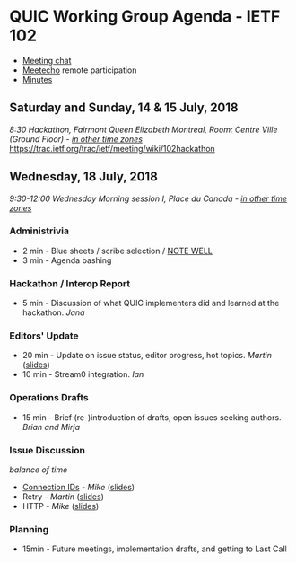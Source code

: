 # QUIC Working Group Agenda - IETF 102

* [Meeting chat](xmpp:quic@jabber.ietf.org?join)
* [Meetecho](http://www.meetecho.com/ietf102/quic) remote participation
* [Minutes](http://etherpad.tools.ietf.org:9000/p/notes-ietf-102-quic)



## Saturday and Sunday, 14 & 15 July, 2018

*8:30	Hackathon, Fairmont Queen Elizabeth Montreal, Room: Centre Ville (Ground Floor) - [in other time zones](https://www.timeanddate.com/worldclock/fixedtime.html?msg=QUIC+WG+Meeting&iso=20180718T0830&p1=165&ah=2&am=30)*
https://trac.ietf.org/trac/ietf/meeting/wiki/102hackathon

## Wednesday, 18 July, 2018

*9:30-12:00	Wednesday Morning session I, Place du Canada - [in other time zones](https://www.timeanddate.com/worldclock/fixedtime.html?msg=QUIC+WG+Meeting&iso=20180718T0930&p1=165&ah=2&am=30)*

### Administrivia

* 2 min - Blue sheets / scribe selection / [NOTE WELL](https://www.ietf.org/about/note-well.html)
* 3 min - Agenda bashing

### Hackathon / Interop Report

* 5 min - Discussion of what QUIC implementers did and learned at the hackathon. *Jana*

### Editors' Update

* 20 min - Update on issue status, editor progress, hot topics. *Martin* ([slides](https://github.com/quicwg/wg-materials/raw/master/ietf102/editors.pdf))
* 10 min - Stream0 integration. *Ian*

### Operations Drafts

* 15 min - Brief (re-)introduction of drafts, open issues seeking authors. *Brian and Mirja*

### Issue Discussion

*balance of time*

* [Connection IDs](https://github.com/quicwg/base-drafts/issues/1495) - *Mike* ([slides](https://github.com/quicwg/wg-materials/raw/master/ietf102/CIDs.pdf))
* Retry - *Martin* ([slides](https://github.com/quicwg/wg-materials/raw/master/ietf102/retry.pdf))
* HTTP - *Mike* ([slides](https://github.com/quicwg/wg-materials/raw/master/ietf102/HTTP.pdf))

### Planning

* 15min - Future meetings, implementation drafts, and getting to Last Call
